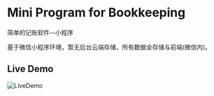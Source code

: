 # Mini Program for Bookkeeping

简单的记账软件--小程序

基于微信小程序环境，暂无后台云端存储，所有数据全存储与前端(微信内)。


## Live Demo

![LiveDemo](https://raw.githubusercontent.com/zhaozy93/miniprogram-bookkeeping/master/screenshot1.gif)
